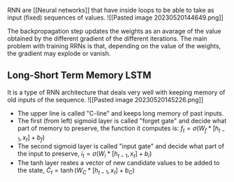RNN are [[Neural networks]] that have inside loops to be able to take as input (fixed) sequences of values.
![[Pasted image 20230520144649.png]]

The backpropagation step updates the weights as an avarage of the value obtained by the different gradient of the different iterations.
The main problem with training RRNs is that, depending on the value of the weights, the gradient may explode or vanish.

## Long-Short Term Memory LSTM

It is a type of RNN architecture that deals very well with keeping memory of old inputs of the sequence. 
![[Pasted image 20230520145226.png]]

- The upper line is called "C-line" and keeps long memory of past inputs.
- The first (from left) sigmoid layer is called "forget gate" and decide what part of memory to preserve, the function it computes is: $f_t = \sigma(W_f*[h_{t-1},x_t] + b_f)$ 
- The second sigmoid layer is called "input gate" and decide what part of the input to preserve, $i_t =\sigma(W_i*[h_{t-1},x_t]+ b_i)$
- The tanh layer reates a vector of new candidate values to be added to the state, $\tilde{C}_t =\tanh(W_C*[h_{t-1},x_t] + b_C)$